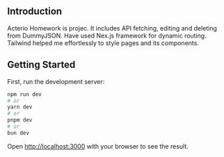 ## Introduction
Acterio Homework is projec. It includes API fetching, editing and deleting from DummyJSON.
Have used Nex.js framework for dynamic routing.
Tailwind helped me effortlessly to style pages and its components.

## Getting Started

First, run the development server:

```bash
npm run dev
# or
yarn dev
# or
pnpm dev
# or
bun dev
```

Open [http://localhost:3000](http://localhost:3000) with your browser to see the result.

